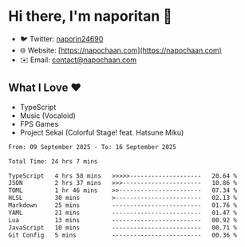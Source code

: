 # Hi there, I'm naporitan 👋

- 🐦 Twitter: [naporin24690](https://twitter.com/naporin24690)
- 🌐 Website: [https://napochaan.com](https://napochaan.com)
- ✉️ Email: [contact@napochaan.com](mailto:contact@napochaan.com)

## What I Love ❤️
- TypeScript
- Music (Vocaloid)
- FPS Games
- Project Sekai (Colorful Stage! feat. Hatsune Miku)

<!--START_SECTION:waka-->

```txt
From: 09 September 2025 - To: 16 September 2025

Total Time: 24 hrs 7 mins

TypeScript   4 hrs 58 mins   >>>>>--------------------   20.64 %
JSON         2 hrs 37 mins   >>>----------------------   10.86 %
TOML         1 hr 46 mins    >>-----------------------   07.34 %
HLSL         30 mins         >------------------------   02.13 %
Markdown     25 mins         -------------------------   01.76 %
YAML         21 mins         -------------------------   01.47 %
Lua          13 mins         -------------------------   00.92 %
JavaScript   10 mins         -------------------------   00.71 %
Git Config   5 mins          -------------------------   00.36 %
```

<!--END_SECTION:waka-->

